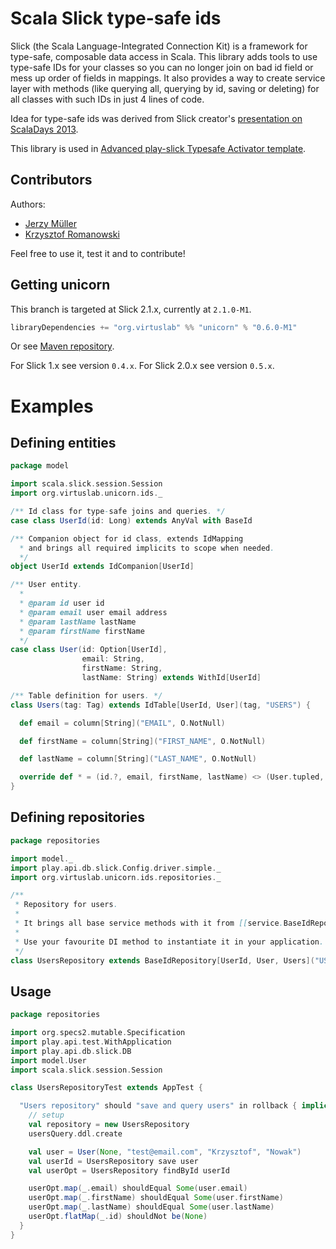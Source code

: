 Scala Slick type-safe ids
=========================

Slick (the Scala Language-Integrated Connection Kit) is a framework for type-safe, composable data access in Scala. This library adds tools to use type-safe IDs for your classes so you can no longer join on bad id field or mess up order of fields in mappings. It also provides a way to create service layer with methods (like querying all, querying by id, saving or deleting) for all classes with such IDs in just 4 lines of code.

Idea for type-safe ids was derived from Slick creator's [presentation on ScalaDays 2013](http://www.parleys.com/play/51c2e20de4b0d38b54f46243/chapter63/about).

This library is used in [Advanced play-slick Typesafe Activator template](https://github.com/VirtusLab/activator-play-advanced-slick).

Contributors
------------
Authors:
* [Jerzy Müller](https://github.com/Kwestor)
* [Krzysztof Romanowski](https://github.com/romanowski)

Feel free to use it, test it and to contribute!

Getting unicorn
---------------

This branch is targeted at Slick 2.1.x, currently at `2.1.0-M1`.

```scala
libraryDependencies += "org.virtuslab" %% "unicorn" % "0.6.0-M1"
```

Or see [Maven repository](http://maven-repository.com/artifact/org.virtuslab/unicorn_2.10).

For Slick 1.x see version `0.4.x`.
For Slick 2.0.x see version `0.5.x`.

Examples
========

Defining entities
-----------------

```scala
package model

import scala.slick.session.Session
import org.virtuslab.unicorn.ids._

/** Id class for type-safe joins and queries. */
case class UserId(id: Long) extends AnyVal with BaseId

/** Companion object for id class, extends IdMapping
  * and brings all required implicits to scope when needed.
  */
object UserId extends IdCompanion[UserId]

/** User entity.
  *
  * @param id user id
  * @param email user email address
  * @param lastName lastName
  * @param firstName firstName
  */
case class User(id: Option[UserId],
                email: String,
                firstName: String,
                lastName: String) extends WithId[UserId]

/** Table definition for users. */
class Users(tag: Tag) extends IdTable[UserId, User](tag, "USERS") {

  def email = column[String]("EMAIL", O.NotNull)

  def firstName = column[String]("FIRST_NAME", O.NotNull)

  def lastName = column[String]("LAST_NAME", O.NotNull)

  override def * = (id.?, email, firstName, lastName) <> (User.tupled, User.unapply)
}
```

Defining repositories
---------------------

```scala
package repositories

import model._
import play.api.db.slick.Config.driver.simple._
import org.virtuslab.unicorn.ids.repositories._

/**
 * Repository for users.
 *
 * It brings all base service methods with it from [[service.BaseIdRepository]], but you can add yours as well.
 *
 * Use your favourite DI method to instantiate it in your application.
 */
class UsersRepository extends BaseIdRepository[UserId, User, Users]("USERS", TableQuery[Users])
```

Usage
-----

```scala
package repositories

import org.specs2.mutable.Specification
import play.api.test.WithApplication
import play.api.db.slick.DB
import model.User
import scala.slick.session.Session

class UsersRepositoryTest extends AppTest {

  "Users repository" should "save and query users" in rollback { implicit session =>
    // setup
    val repository = new UsersRepository
    usersQuery.ddl.create

    val user = User(None, "test@email.com", "Krzysztof", "Nowak")
    val userId = UsersRepository save user
    val userOpt = UsersRepository findById userId

    userOpt.map(_.email) shouldEqual Some(user.email)
    userOpt.map(_.firstName) shouldEqual Some(user.firstName)
    userOpt.map(_.lastName) shouldEqual Some(user.lastName)
    userOpt.flatMap(_.id) shouldNot be(None)
  }
}
```
